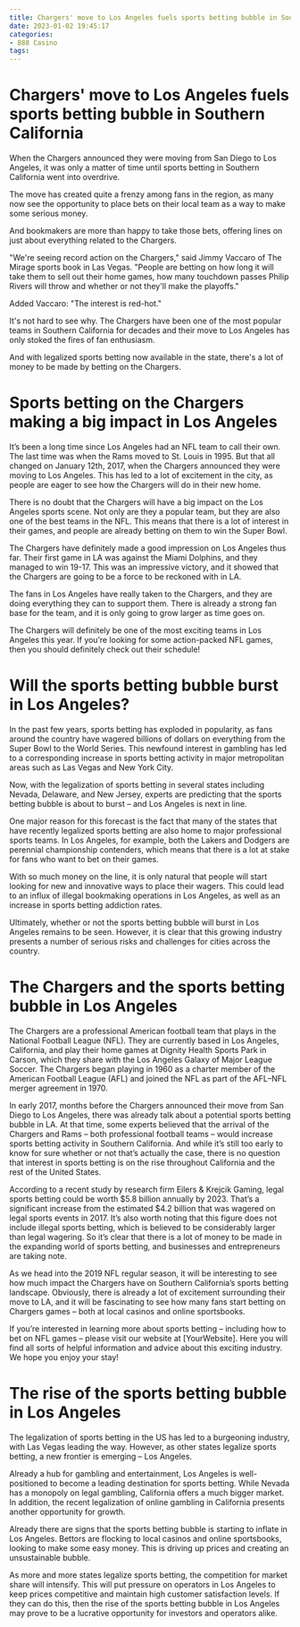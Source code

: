 ```yaml
---
title: Chargers' move to Los Angeles fuels sports betting bubble in Southern California
date: 2023-01-02 19:45:17
categories:
- 888 Casino
tags:
---
```



#  Chargers' move to Los Angeles fuels sports betting bubble in Southern California

When the Chargers announced they were moving from San Diego to Los Angeles, it was only a matter of time until sports betting in Southern California went into overdrive.

The move has created quite a frenzy among fans in the region, as many now see the opportunity to place bets on their local team as a way to make some serious money.

And bookmakers are more than happy to take those bets, offering lines on just about everything related to the Chargers.

"We're seeing record action on the Chargers," said Jimmy Vaccaro of The Mirage sports book in Las Vegas. "People are betting on how long it will take them to sell out their home games, how many touchdown passes Philip Rivers will throw and whether or not they'll make the playoffs."

Added Vaccaro: "The interest is red-hot."

It's not hard to see why. The Chargers have been one of the most popular teams in Southern California for decades and their move to Los Angeles has only stoked the fires of fan enthusiasm.

And with legalized sports betting now available in the state, there's a lot of money to be made by betting on the Chargers.

#  Sports betting on the Chargers making a big impact in Los Angeles

It’s been a long time since Los Angeles had an NFL team to call their own. The last time was when the Rams moved to St. Louis in 1995. But that all changed on January 12th, 2017, when the Chargers announced they were moving to Los Angeles. This has led to a lot of excitement in the city, as people are eager to see how the Chargers will do in their new home.

There is no doubt that the Chargers will have a big impact on the Los Angeles sports scene. Not only are they a popular team, but they are also one of the best teams in the NFL. This means that there is a lot of interest in their games, and people are already betting on them to win the Super Bowl.

The Chargers have definitely made a good impression on Los Angeles thus far. Their first game in LA was against the Miami Dolphins, and they managed to win 19-17. This was an impressive victory, and it showed that the Chargers are going to be a force to be reckoned with in LA.

The fans in Los Angeles have really taken to the Chargers, and they are doing everything they can to support them. There is already a strong fan base for the team, and it is only going to grow larger as time goes on.

The Chargers will definitely be one of the most exciting teams in Los Angeles this year. If you’re looking for some action-packed NFL games, then you should definitely check out their schedule!

#  Will the sports betting bubble burst in Los Angeles?

In the past few years, sports betting has exploded in popularity, as fans around the country have wagered billions of dollars on everything from the Super Bowl to the World Series. This newfound interest in gambling has led to a corresponding increase in sports betting activity in major metropolitan areas such as Las Vegas and New York City.

Now, with the legalization of sports betting in several states including Nevada, Delaware, and New Jersey, experts are predicting that the sports betting bubble is about to burst – and Los Angeles is next in line.

One major reason for this forecast is the fact that many of the states that have recently legalized sports betting are also home to major professional sports teams. In Los Angeles, for example, both the Lakers and Dodgers are perennial championship contenders, which means that there is a lot at stake for fans who want to bet on their games.

With so much money on the line, it is only natural that people will start looking for new and innovative ways to place their wagers. This could lead to an influx of illegal bookmaking operations in Los Angeles, as well as an increase in sports betting addiction rates.

Ultimately, whether or not the sports betting bubble will burst in Los Angeles remains to be seen. However, it is clear that this growing industry presents a number of serious risks and challenges for cities across the country.

#  The Chargers and the sports betting bubble in Los Angeles

The Chargers are a professional American football team that plays in the National Football League (NFL). They are currently based in Los Angeles, California, and play their home games at Dignity Health Sports Park in Carson, which they share with the Los Angeles Galaxy of Major League Soccer. The Chargers began playing in 1960 as a charter member of the American Football League (AFL) and joined the NFL as part of the AFL–NFL merger agreement in 1970.

In early 2017, months before the Chargers announced their move from San Diego to Los Angeles, there was already talk about a potential sports betting bubble in LA. At that time, some experts believed that the arrival of the Chargers and Rams – both professional football teams – would increase sports betting activity in Southern California. And while it’s still too early to know for sure whether or not that’s actually the case, there is no question that interest in sports betting is on the rise throughout California and the rest of the United States.

According to a recent study by research firm Eilers & Krejcik Gaming, legal sports betting could be worth $5.8 billion annually by 2023. That’s a significant increase from the estimated $4.2 billion that was wagered on legal sports events in 2017. It’s also worth noting that this figure does not include illegal sports betting, which is believed to be considerably larger than legal wagering. So it’s clear that there is a lot of money to be made in the expanding world of sports betting, and businesses and entrepreneurs are taking note.

As we head into the 2019 NFL regular season, it will be interesting to see how much impact the Chargers have on Southern California’s sports betting landscape. Obviously, there is already a lot of excitement surrounding their move to LA, and it will be fascinating to see how many fans start betting on Chargers games – both at local casinos and online sportsbooks.

If you’re interested in learning more about sports betting – including how to bet on NFL games – please visit our website at [YourWebsite]. Here you will find all sorts of helpful information and advice about this exciting industry. We hope you enjoy your stay!

#  The rise of the sports betting bubble in Los Angeles

The legalization of sports betting in the US has led to a burgeoning industry, with Las Vegas leading the way. However, as other states legalize sports betting, a new frontier is emerging – Los Angeles.

Already a hub for gambling and entertainment, Los Angeles is well-positioned to become a leading destination for sports betting. While Nevada has a monopoly on legal gambling, California offers a much bigger market. In addition, the recent legalization of online gambling in California presents another opportunity for growth.

Already there are signs that the sports betting bubble is starting to inflate in Los Angeles. Bettors are flocking to local casinos and online sportsbooks, looking to make some easy money. This is driving up prices and creating an unsustainable bubble.

As more and more states legalize sports betting, the competition for market share will intensify. This will put pressure on operators in Los Angeles to keep prices competitive and maintain high customer satisfaction levels. If they can do this, then the rise of the sports betting bubble in Los Angeles may prove to be a lucrative opportunity for investors and operators alike.